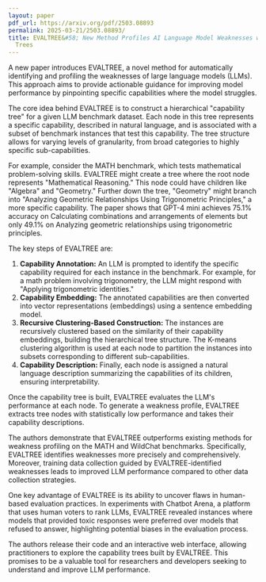 ```yaml
---
layout: paper
pdf_url: https://arxiv.org/pdf/2503.08893
permalink: 2025-03-21/2503.08893/
title: EVALTREE&#58; New Method Profiles AI Language Model Weaknesses with Hierarchical
  Trees
---
```




A new paper introduces EVALTREE, a novel method for automatically identifying and profiling the weaknesses of large language models (LLMs). This approach aims to provide actionable guidance for improving model performance by pinpointing specific capabilities where the model struggles.

The core idea behind EVALTREE is to construct a hierarchical "capability tree" for a given LLM benchmark dataset. Each node in this tree represents a specific capability, described in natural language, and is associated with a subset of benchmark instances that test this capability. The tree structure allows for varying levels of granularity, from broad categories to highly specific sub-capabilities.

For example, consider the MATH benchmark, which tests mathematical problem-solving skills. EVALTREE might create a tree where the root node represents "Mathematical Reasoning." This node could have children like "Algebra" and "Geometry." Further down the tree, "Geometry" might branch into "Analyzing Geometric Relationships Using Trigonometric Principles," a more specific capability.  The paper shows that GPT-4 mini achieves 75.1% accuracy on Calculating combinations and arrangements of elements but only 49.1% on Analyzing geometric relationships using trigonometric principles.

The key steps of EVALTREE are:

1.  **Capability Annotation:** An LLM is prompted to identify the specific capability required for each instance in the benchmark.  For example, for a math problem involving trigonometry, the LLM might respond with "Applying trigonometric identities."
2.  **Capability Embedding:** The annotated capabilities are then converted into vector representations (embeddings) using a sentence embedding model.
3.  **Recursive Clustering-Based Construction:** The instances are recursively clustered based on the similarity of their capability embeddings, building the hierarchical tree structure.  The K-means clustering algorithm is used at each node to partition the instances into subsets corresponding to different sub-capabilities.
4.  **Capability Description:**  Finally, each node is assigned a natural language description summarizing the capabilities of its children, ensuring interpretability.

Once the capability tree is built, EVALTREE evaluates the LLM's performance at each node. To generate a weakness profile, EVALTREE extracts tree nodes with statistically low performance and takes their capability descriptions.

The authors demonstrate that EVALTREE outperforms existing methods for weakness profiling on the MATH and WildChat benchmarks. Specifically, EVALTREE identifies weaknesses more precisely and comprehensively. Moreover, training data collection guided by EVALTREE-identified weaknesses leads to improved LLM performance compared to other data collection strategies.

One key advantage of EVALTREE is its ability to uncover flaws in human-based evaluation practices. In experiments with Chatbot Arena, a platform that uses human voters to rank LLMs, EVALTREE revealed instances where models that provided toxic responses were preferred over models that refused to answer, highlighting potential biases in the evaluation process.

The authors release their code and an interactive web interface, allowing practitioners to explore the capability trees built by EVALTREE.  This promises to be a valuable tool for researchers and developers seeking to understand and improve LLM performance.